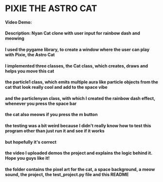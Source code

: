 # PIXIE THE ASTRO CAT
#### Video Demo:  <URL HERE>
#### Description: Nyan Cat clone with user input for rainbow dash and meowing
#### I used the pygame library, to create a window where the user can play with Pixie, the Astro Cat
#### I implemented three classes, the Cat class, which creates, draws and helps you move this cat
#### the particle1 class, which emits multiple aura like particle objects from the cat that look really cool and add to the space vibe
#### and the particlenyan class, with which I created the rainbow dash effect, whenever you press the space bar
#### the cat also meows if you press the m button
#### the testing was a bit weird because I didn't really know how to test this program other than just run it and see if it works
#### but hopefully it's correct 
#### the video I uploaded demos the project and explains the logic behind it. Hope you guys like it! 
#### the folder contains the pixel art for the cat, a space background, a meow sound, the project, the test_project.py file and this README